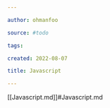 ```yaml
---

author: ohmanfoo

source: #todo

tags: 

created: 2022-08-07

title: Javascript

---
```

[[Javascript.md]]#Javascript.md